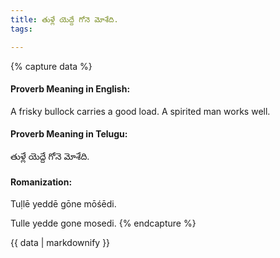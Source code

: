 ```yaml
---
title: తుళ్లే యెద్దే గోనె మోశేది.
tags:

---
```


{% capture data %}
#### Proverb Meaning in English:
A frisky bullock carries a good load.
A spirited man works well.

#### Proverb Meaning in Telugu:
తుళ్లే యెద్దే గోనె మోశేది.

#### Romanization:
Tuḷlē yeddē gōne mōśēdi.

Tulle yedde gone mosedi.
{% endcapture %}

{{ data | markdownify }}

